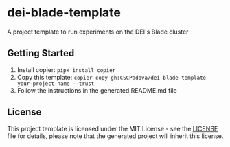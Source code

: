 # dei-blade-template
A project template to run experiments on the DEI's Blade cluster

## Getting Started

1. Install copier: `pipx install copier`
2. Copy this template: `copier copy gh:CSCPadova/dei-blade-template your-project-name --trust`
3. Follow the instructions in the generated README.md file

## License

This project template is licensed under the MIT License - see the [LICENSE](LICENSE) file for details, please note that the generated project will inherit this license.

